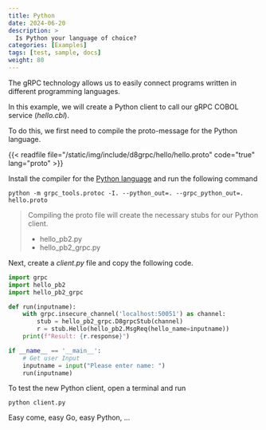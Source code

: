 ```yaml
---
title: Python
date: 2024-06-20
description: >
  Is Python your language of choice?
categories: [Examples]
tags: [test, sample, docs]
weight: 80
---
```


The gRPC technology allows us to easily connect programs written in different programming languages.

In this example, we will create a Python client to call our gRPC COBOL service (_hello.cbl_).

To do this, we first need to compile the proto-message for the Python language.

{{< readfile file="/static/img/include/d8grpc/hello/hello.proto" code="true" lang="proto" >}}

Install the compiler for the [Python language](https://grpc.io/docs/languages/python/quickstart/) and run the following command

```
python -m grpc_tools.protoc -I. --python_out=. --grpc_python_out=. hello.proto
```

> Compiling the proto file will create the necessary stubs for our Python client.
> - hello_pb2.py
> - hello_pb2_grpc.py


Next, create a _client.py_ file and copy the following code.

```python
import grpc
import hello_pb2
import hello_pb2_grpc

def run(inputname):
    with grpc.insecure_channel('localhost:50051') as channel:
        stub = hello_pb2_grpc.D8grpcStub(channel)
        r = stub.Hello(hello_pb2.MsgReq(hello_name=inputname))
    print(f"Result: {r.response}")

if __name__ == '__main__':
    # Get user Input 
    inputname = input("Please enter name: ")
    run(inputname)

```

To test the new Python client, open a terminal and run

```
python client.py
```

Easy come, easy Go, easy Python, ...

